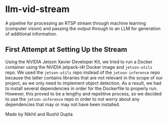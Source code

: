 # llm-vid-stream

A pipeline for processing an RTSP stream through machine learning (computer vision) and passing the output through to an LLM for generation of additional information.

## First Attempt at Setting Up the Stream

Using the NVIDIA Jetson Xavier Developer Kit, we tried to run a Docker container using the NVIDIA jetpack-l4t Docker image and ```jetson-utils``` repo. We used the ```jetson-utils``` repo instead of the ```jetson-inference``` repo because the latter contains libraries that are not relevant in the scope of our project, as we only need to implement object detection. As a result, we had to install several dependencies in order for the Dockerfile to properly run. However, this proved to be a lengthy and repetitive process, so we decided to use the ```jetson-inference``` repo in order to not worry about any dependencies that may or may not have been installed.

Made by Nikhil and Rushil Gupta
